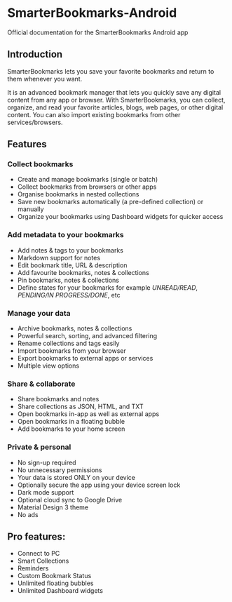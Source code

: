 # SmarterBookmarks-Android
Official documentation for the SmarterBookmarks Android app

## Introduction
SmarterBookmarks lets you save your favorite bookmarks and return to them whenever you want. 

It is an advanced bookmark manager that lets you quickly save any digital content from any app or browser. With SmarterBookmarks, you can collect, organize, and read your favorite articles, blogs, web pages, or other digital content. You can also import existing bookmarks from other services/browsers.

## Features
### Collect bookmarks
  - Create and manage bookmarks (single or batch)
  - Collect bookmarks from browsers or other apps
  - Organise bookmarks in nested collections
  - Save new bookmarks automatically (a pre-defined collection) or manually
  - Organize your bookmarks using Dashboard widgets for quicker access
### Add metadata to your bookmarks
  - Add notes & tags to your bookmarks
  - Markdown support for notes
  - Edit bookmark title, URL & description
  - Add favourite bookmarks, notes & collections
  - Pin bookmarks, notes & collections
  - Define states for your bookmarks for example *UNREAD/READ*, *PENDING/IN PROGRESS/DONE*, etc
### Manage your data
  - Archive bookmarks, notes & collections
  - Powerful search, sorting, and advanced filtering
  - Rename collections and tags easily
  - Import bookmarks from your browser
  - Export bookmarks to external apps or services
  - Multiple view options
### Share & collaborate
  - Share bookmarks and notes
  - Share collections as JSON, HTML, and TXT
  - Open bookmarks in-app as well as external apps
  - Open bookmarks in a floating bubble
  - Add bookmarks to your home screen
### Private & personal
  - No sign-up required
  - No unnecessary permissions
  - Your data is stored ONLY on your device
  - Optionally secure the app using your device screen lock
  - Dark mode support
  - Optional cloud sync to Google Drive
  - Material Design 3 theme
  - No ads
## Pro features:
  - Connect to PC
  - Smart Collections
  - Reminders
  - Custom Bookmark Status
  - Unlimited floating bubbles
  - Unlimited Dashboard widgets

